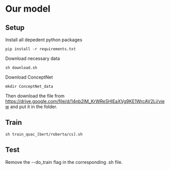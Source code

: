 # Our model

## Setup

Install all depedent python packages

```
pip install -r requirements.txt
```

Download necessary data

```
sh download.sh
```

Download ConceptNet

```
mkdir ConceptNet_data
```
Then download the file from https://drive.google.com/file/d/14nb2lM_KrWReSHlEaXVg9KE1WrcAV2Lj/view and put it in the folder.

## Train

```
sh train_quac_[bert/roberta/cs].sh
```
## Test

Remove the --do_train flag in the corresponding .sh file.
